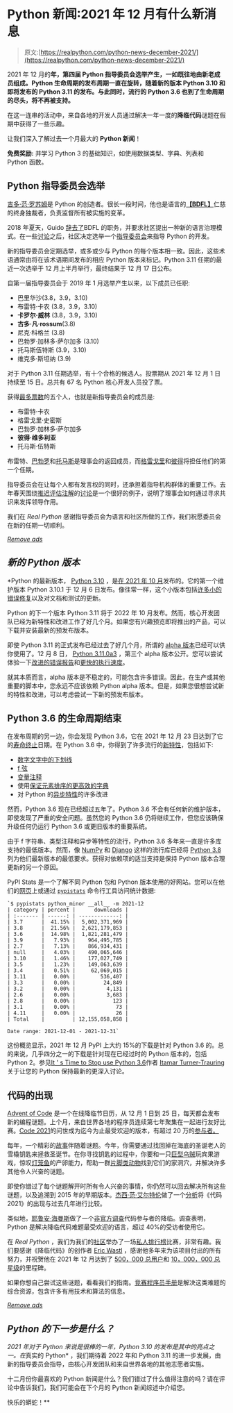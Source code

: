 # Python 新闻:2021 年 12 月有什么新消息

> 原文:[https://realpython.com/python-news-december-2021/](https://realpython.com/python-news-december-2021/)

2021 年 12 月的**年，第四届 Python **指导委员会**选举产生，一如既往地由新老成员组成。Python 生命周期的发布周期一直在旋转，随着新的版本 **Python 3.10** 和即将发布的 **Python 3.11** 的发布。与此同时，流行的 **Python 3.6** 也到了生命周期的尽头，将不再被支持。**

在这一连串的活动中，来自各地的开发人员通过解决一年一度的**降临代码**谜题在假期中获得了一些乐趣。

让我们深入了解过去一个月最大的 **Python 新闻**！

**免费奖励:** 并学习 Python 3 的基础知识，如使用数据类型、字典、列表和 Python 函数。

## Python 指导委员会选举

[吉多·范·罗苏姆](https://twitter.com/gvanrossum)是 Python 的创造者。很长一段时间，他也是语言的[**【BDFL】**](https://en.wikipedia.org/wiki/Benevolent_dictator_for_life)仁慈的终身独裁者，负责监督所有被实施的变革。

2018 年夏天，Guido [辞去了](https://mail.python.org/pipermail/python-committers/2018-July/005664.html)BDFL 的职务，并要求社区提出一种新的语言治理模式。在一些[讨论](https://www.python.org/dev/peps/pep-8000/)之后，社区决定选举一个[指导委员会](https://www.python.org/dev/peps/pep-0013/)来指导 Python 的开发。

新的指导委员会定期选举，或多或少与 Python 的每个版本相一致。因此，这些术语通常由将在该术语期间发布的相应 Python 版本来标记。Python 3.11 任期的最近一次选举于 12 月上半月举行，最终结果于 12 月 17 日公布。

自第一届指导委员会于 2019 年 1 月选举产生以来，以下成员已任职:

*   巴里华沙(3.8，3.9，3.10)
*   布雷特·卡农 (3.8，3.9，3.10)
*   **卡罗尔·威林** (3.8，3.9，3.10)
*   **古多·凡·rossum**(3.8)
*   尼克·科格兰 (3.8)
*   巴勃罗·加林多·萨尔加多 (3.10)
*   托马斯伍特斯 (3.9，3.10)
*   维克多·斯坦纳 (3.9)

对于 Python 3.11 任期选举，有十个合格的候选人。投票期从 2021 年 12 月 1 日持续至 15 日。总共有 67 名 Python 核心开发人员投了票。

获得[最多票数](https://www.python.org/dev/peps/pep-8103/#results)的五个人，也就是新指导委员会的成员是:

*   布雷特·卡农
*   格雷戈里·史密斯
*   巴勃罗·加林多·萨尔加多
*   **彼得·维多利亚**
*   托马斯·伍特斯

布雷特、[巴勃罗](https://twitter.com/pyblogsal)和[托马斯](https://twitter.com/yhg1s)是理事会的返回成员，而[格雷戈里](https://twitter.com/gpshead)和[彼得](https://twitter.com/EnCuKou)将担任他们的第一个任期。

指导委员会在让每个人都有发言权的同时，还承担着指导机构群体的重要工作。去年春天围绕[推迟评估注解](https://realpython.com/python37-new-features/#typing-enhancements)的[讨论](https://realpython.com/python-news-april-2021/#pep-563-pep-649-and-the-future-of-python-type-annotations)是一个很好的例子，说明了理事会如何通过寻求共识来发挥领导作用。

我们在 *Real Python* 感谢指导委员会为语言和社区所做的工作，我们祝愿委员会在新的任期一切顺利。

[*Remove ads*](/account/join/)

## *新的 Python 版本*

 *Python 的最新版本， [Python 3.10](https://realpython.com/python310-new-features/) ，是[在 2021 年 10 月](https://realpython.com/python-news-october-2021/#the-python-310-release)发布的。它的第一个维护版本 Python 3.10.1 于 12 月 6 日发布。像往常一样，这个小版本包括[许多小的](https://docs.python.org/3.10/whatsnew/changelog.html#python-3-10-1-final) [错误修复](https://realpython.com/python-bugfix-version/)以及对文档和测试的更新。

Python 的下一个版本 Python 3.11 将于 2022 年 10 月发布。然而，核心开发团队已经为新特性和改进工作了好几个月。如果您有兴趣预览即将推出的产品，可以下载并安装最新的预发布版本。

即使 Python 3.11 的正式发布已经过去了好几个月，所谓的 [alpha 版本](https://en.wikipedia.org/wiki/Software_release_life_cycle#Alpha)已经可以供你使用了。12 月 8 日， [Python 3.11.0a3](https://www.python.org/downloads/release/python-3110a3/) ，第三个 alpha 版本公开。您可以尝试体验一下[改进的错误报告](https://realpython.com/python-news-july-2021/#python-311-gets-enhanced-error-reporting)和[更快的执行速度](https://github.com/faster-cpython)。

就其本质而言，alpha 版本是不稳定的，可能包含许多错误。因此，在生产或其他重要的脚本中，您永远不应该依赖 Python alpha 版本。但是，如果您很想尝试新的特性和改进，可以考虑尝试一下新的预发布版本。

## Python 3.6 的生命周期结束

在发布周期的另一边，你会发现 Python 3.6，它在 2021 年 12 月 23 日达到了它的[寿命终止](https://endoflife.date/python)日期。在 Python 3.6 中，你得到了许多流行的[新特性](https://docs.python.org/3/whatsnew/3.6.html)，包括如下:

*   [数字文字中的下划线](https://realpython.com/python-numbers/#integers)
*   [f 弦](https://realpython.com/python-f-strings/)
*   [变量注释](https://realpython.com/python-type-checking/#variable-annotations)
*   使用[保证元素排序的更高效的字典](https://realpython.com/python-ordereddict/)
*   对 Python 的[异步特性](https://realpython.com/python-async-features/)的许多改进

然而，Python 3.6 现在已经超过五年了。Python 3.6 不会有任何新的维护版本，即使发现了严重的安全问题。虽然您的 Python 3.6 仍将继续工作，但您应该确保升级任何仍运行 Python 3.6 或更旧版本的重要系统。

由于 f 字符串、类型注释和异步等特性的流行，Python 3.6 多年来一直是许多库支持的最低版本。然而，像 [NumPy](https://pypi.org/project/numpy/1.22.0/) 和 [Django](https://pypi.org/project/Django/4.0/) 这样的流行库已经将 [Python 3.8](https://realpython.com/python38-new-features/) 列为他们最新版本的最低要求。获得对依赖项的适当支持是保持 Python 版本合理更新的另一个原因。

PyPI Stats 是一个了解不同 Python 包和 Python 版本使用的好网站。您可以在他们的[网页](https://pypistats.org/packages/__all__)上或通过 [`pypistats`](https://github.com/hugovk/pypistats) 命令行工具访问统计数据:

```
`$ pypistats python_minor __all__ -m 2021-12
| category | percent |      downloads |
| :------- | ------: | -------------: |
| 3.7      |  41.15% |  5,002,371,969 |
| 3.8      |  21.56% |  2,621,179,853 |
| 3.6      |  14.98% |  1,821,281,479 |
| 3.9      |   7.93% |    964,495,785 |
| 2.7      |   7.13% |    866,934,431 |
| null     |   4.03% |    490,065,646 |
| 3.10     |   1.46% |    177,027,749 |
| 3.5      |   1.23% |    149,063,639 |
| 3.4      |   0.51% |     62,069,015 |
| 3.11     |   0.00% |        536,407 |
| 3.3      |   0.00% |         24,849 |
| 3.2      |   0.00% |          4,131 |
| 2.6      |   0.00% |          3,683 |
| 2.8      |   0.00% |            123 |
| 3.1      |   0.00% |             73 |
| 4.11     |   0.00% |             26 |
| Total    |         | 12,155,058,858 |

Date range: 2021-12-01 - 2021-12-31` 
```

这份概览显示，2021 年 12 月 PyPI 上大约 15%的下载是针对 Python 3.6 的。总的来说，几乎四分之一的下载是针对现在已经过时的 Python 版本的，包括 Python 2。参见[It ' s Time to Stop use Python 3.6](https://pythonspeed.com/articles/stop-using-python-3.6/)作者 [Itamar Turner-Trauring](https://realpython.com/podcasts/rpp/24/) 关于让您的 Python 保持最新的更深入讨论。

## 代码的出现

[Advent of Code](https://realpython.com/python-advent-of-code/) 是一个在线降临节日历，从 12 月 1 日到 25 日，每天都会发布新的编程谜题。上个月，来自世界各地的程序员连续第七年聚集在一起进行友好比赛。[Code 2021](https://adventofcode.com/2021/)的问世成为迄今为止最受欢迎的版本，有超过 20 万的[参与者。](https://twitter.com/ericwastl/status/1470928270854078465)

每年，一个精彩的[故事](https://www.webtoons.com/en/challenge/advent-of-code-2021/intro/viewer?title_no=713188&episode_no=1)伴随着谜题。今年，你需要通过找回掉在海底的圣诞老人的雪橇钥匙来拯救圣诞节。在你寻找钥匙的过程中，你要和一只[巨型乌贼](https://adventofcode.com/2021/day/4)玩宾果游戏，惊叹[灯笼鱼](https://adventofcode.com/2021/day/6)的产卵能力，帮助一群[片脚类动物](https://adventofcode.com/2021/day/23)找到它们的家洞穴，并解决许多其他令人兴奋的谜题。

即使你错过了每个谜题解开时所有令人兴奋的事情，你仍然可以回去解决所有这些谜题，以及追溯到 2015 年的早期版本。[杰西·范·艾尔特伦](https://www.linkedin.com/in/jessevanelteren/)做了一个[分析](https://jvanelteren.github.io/blog/2022/01/02/analysis_aoc_stats.html)将《代码 2021》的出现与过去几年进行比较。

类似地，[耶鲁安·海曼斯](https://twitter.com/jeroenheijmans)做了一个[非官方调查](https://jeroenheijmans.github.io/advent-of-code-surveys/)代码参与者的降临。调查表明，Python 是解决降临代码难题最受欢迎的语言，超过 40%的受访者使用它。

在 *Real Python* ，我们为我们的[社区](https://realpython.com/community/)举办了一场[私人排行榜](https://realpython.com/python-advent-of-code/#how-to-participate-in-advent-of-code)比赛，非常有趣。我们要感谢《降临代码》的创作者 [Eric Wastl](https://realpython.com/interview-eric-wastl/) ，感谢他多年来为该项目付出的所有努力，并祝贺他在 2021 年 12 月达到了 [500，000 总用户](https://twitter.com/ericwastl/status/1469040666118438919)和 [10，000，000 总星级](https://twitter.com/ericwastl/status/1474765035071315968)的里程碑。

如果你想自己尝试这些谜题，看看我们的指南。[竞赛程序员手册](https://github.com/pllk/cphb/)是解决这类难题的综合资源，包含许多有用技术和算法的信息。

[*Remove ads*](/account/join/)

## *Python 的下一步是什么？*

 *2021 年对于 Python 来说是很棒的一年，Python 3.10 的发布是其中的亮点之一。在*真实的 Python* ，我们期待着 2022 年和 Python 3.11 的进一步发展，由新的指导委员会指导，由核心开发团队和来自世界各地的其他志愿者实施。

十二月份你最喜欢的 Python 新闻是什么？我们错过了什么值得注意的吗？请在评论中告诉我们，我们可能会在下个月的 Python 新闻综述中介绍您。

快乐的蟒蛇！**